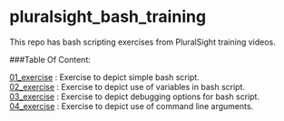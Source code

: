 # pluralsight_bash_training
This repo has bash scripting exercises from PluralSight training videos.<br>

###Table Of Content:

[01_exercise](./01_exercise) : Exercise to depict simple bash script.<br>
[02_exercise](./02_exercise) : Exercise to depict use of variables in bash script.<br>
[03_exercise](./03_exercise) : Exercise to depict debugging options for bash script.<br>
[04_exercise](./04_exercise) : Exercise to depict use of command line arguments.<br> 
